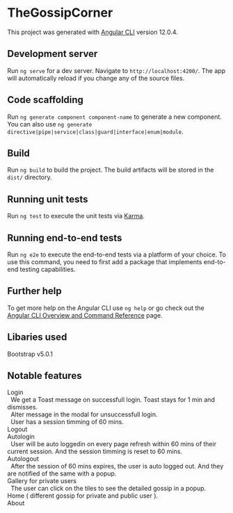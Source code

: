# TheGossipCorner

This project was generated with [Angular CLI](https://github.com/angular/angular-cli) version 12.0.4.

## Development server

Run `ng serve` for a dev server. Navigate to `http://localhost:4200/`. The app will automatically reload if you change any of the source files.

## Code scaffolding

Run `ng generate component component-name` to generate a new component. You can also use `ng generate directive|pipe|service|class|guard|interface|enum|module`.

## Build

Run `ng build` to build the project. The build artifacts will be stored in the `dist/` directory.

## Running unit tests

Run `ng test` to execute the unit tests via [Karma](https://karma-runner.github.io).

## Running end-to-end tests

Run `ng e2e` to execute the end-to-end tests via a platform of your choice. To use this command, you need to first add a package that implements end-to-end testing capabilities.

## Further help

To get more help on the Angular CLI use `ng help` or go check out the [Angular CLI Overview and Command Reference](https://angular.io/cli) page.

## Libaries used

Bootstrap v5.0.1

## Notable features

Login <br/>
    &nbsp; We get a Toast message on successfull login. Toast stays for 1 min and dismisses. <br/>
    &nbsp; Alter message in the modal for unsuccessfull login. <br/>
    &nbsp; User has a session timming of 60 mins. <br/>
Logout <br/>
Autologin <br/>
    &nbsp; User will be auto loggedin on every page refresh within 60 mins of their current session. And the session timming is reset to 60 mins. <br/>
Autologout <br/>
    &nbsp; After the session of 60 mins expires, the user is auto logged out. And they are notified of the same with a popup.<br/>
Gallery for private users <br/>
    &nbsp; The user can click on the tiles to see the detailed gossip in a popup.<br/>
Home ( different gossip for private and public user ). <br/>
About <br/>
